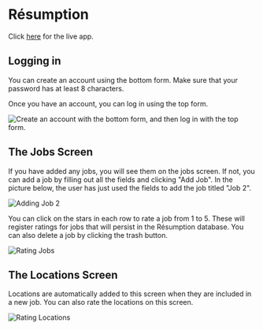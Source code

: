 # Résumption

Click [here](https://jobsearchtracker.netlify.app) for the live app.

## Logging in

You can create an account using the bottom form. Make sure that your password has at least 8 characters.

Once you have an account, you can log in using the top form.

![Create an account with the bottom form, and then log in with the top form.](https://res.cloudinary.com/donovanrichardson/image/upload/v1601593599/Screen_Shot_2020-10-01_at_7.00.22_PM_rj4pby.png)

## The Jobs Screen

If you have added any jobs, you will see them on the jobs screen. If not, you can add a job by filling out all the fields and clicking "Add Job". In the picture below, the user has just used the fields to add the job titled "Job 2".

![Adding Job 2](https://res.cloudinary.com/donovanrichardson/image/upload/v1601595650/Screen_Shot_2020-10-01_at_7.03.12_PM_vbjlee.png)

You can click on the stars in each row to rate a job from 1 to 5. These will register ratings for jobs that will persist in the Résumption database. You can also delete a job by clicking the trash button.

![Rating Jobs](https://res.cloudinary.com/donovanrichardson/image/upload/v1601595851/Screen_Shot_2020-10-01_at_7.04.09_PM_avjw9u.png)

## The Locations Screen

Locations are automatically added to this screen when they are included in a new job. You can also rate the locations on this screen.

![Rating Locations](https://res.cloudinary.com/donovanrichardson/image/upload/v1601596067/Screen_Shot_2020-10-01_at_7.04.19_PM_kovkaz.png)
